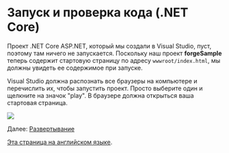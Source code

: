 # Запуск и проверка кода (.NET Core)

Проект .NET Core ASP.NET, который мы создали в Visual Studio, пуст, поэтому там ничего не запускается. Поскольку наш проект **forgeSample** теперь содержит стартовую страницу по адресу `wwwroot/index.html`, мы должны увидеть ее содержимое при запуске.

Visual Studio должна распознать все браузеры на компьютере и перечислить их, чтобы запустить проект. Просто выберите один и щелкните на значок "play". В браузере должна открыться ваша стартовая страница.

![](_media/net/start_debug.png)

Далее: [Развертывание](deployment/)

[Эта страница на английском языке](https://learnforge.autodesk.io/#/environment/rundebug/netcore).
